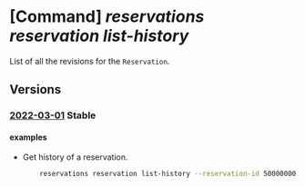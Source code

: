 # [Command] _reservations reservation list-history_

List of all the revisions for the `Reservation`.

## Versions

### [2022-03-01](/Resources/mgmt-plane/L3Byb3ZpZGVycy9taWNyb3NvZnQuY2FwYWNpdHkvcmVzZXJ2YXRpb25vcmRlcnMve30vcmVzZXJ2YXRpb25zL3t9L3JldmlzaW9ucw==/2022-03-01.xml) **Stable**

<!-- mgmt-plane /providers/microsoft.capacity/reservationorders/{}/reservations/{}/revisions 2022-03-01 -->

#### examples

- Get history of a reservation.
    ```bash
        reservations reservation list-history --reservation-id 50000000-aaaa-bbbb-cccc-100000000002 --reservation-order-id 10000000-aaaa-bbbb-cccc-100000000005
    ```
